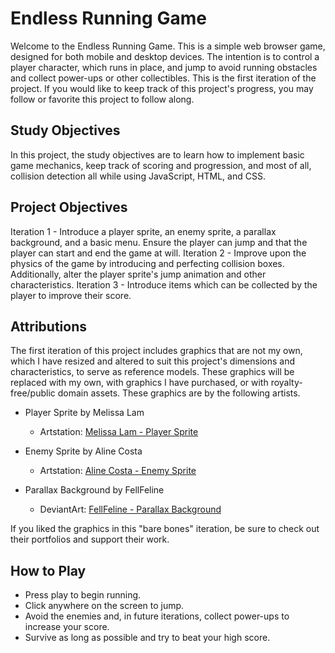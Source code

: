 # Endless Running Game

Welcome to the Endless Running Game. This is a simple web browser game, designed for both mobile and desktop devices.
The intention is to control a player character, which runs in place, and jump to avoid running obstacles and collect power-ups or other collectibles.
This is the first iteration of the project. If you would like to keep track of this project's progress, you may follow or favorite this project to follow along. 

## Study Objectives
In this project, the study objectives are to learn how to implement basic game mechanics, keep track of scoring and progression, and most of all, collision detection
all while using JavaScript, HTML, and CSS.

## Project Objectives
Iteration 1 - Introduce a player sprite, an enemy sprite, a parallax background, and a basic menu. Ensure the player can jump and that the player can start and end the game at will.
Iteration 2 - Improve upon the physics of the game by introducing and perfecting collision boxes. Additionally, alter the player sprite's jump animation and other characteristics.
Iteration 3 - Introduce items which can be collected by the player to improve their score.

## Attributions

The first iteration of this project includes graphics that are not my own, which I have resized and altered to suit this project's dimensions and characteristics, to serve as reference models. These graphics will be replaced with my own, with graphics I  have purchased, or with royalty-free/public domain assets. These graphics are by the following artists. 

- Player Sprite by Melissa Lam
  - Artstation: [Melissa Lam - Player Sprite](https://melissalam.artstation.com/projects/e0JnxZ)

- Enemy Sprite by Aline Costa
  - Artstation: [Aline Costa - Enemy Sprite](https://alinecosta.artstation.com/albums/601853)

- Parallax Background by FellFeline
  - DeviantArt: [FellFeline - Parallax Background](https://www.deviantart.com/fellfeline/gallery)

If you liked the graphics in this "bare bones" iteration, be sure to check out their portfolios and support their work.

## How to Play

- Press play to begin running.
- Click anywhere on the screen to jump. 
- Avoid the enemies and, in future iterations, collect power-ups to increase your score.
- Survive as long as possible and try to beat your high score.

